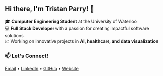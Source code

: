 ## Hi there, I'm Tristan Parry! 👋

🎓 **Computer Engineering Student** at the University of Waterloo  
💻 **Full Stack Developer** with a passion for creating impactful software solutions  
📈 Working on innovative projects in **AI, healthcare, and data visualization**

### 📫 **Let's Connect!**
[Email](mailto:tparry@uwaterloo.ca) • [LinkedIn](https://linkedin.com/in/tristan-parry) • [GitHub](https://github.com/tristanparry) • [Website](https://tristanparry.github.io/)
